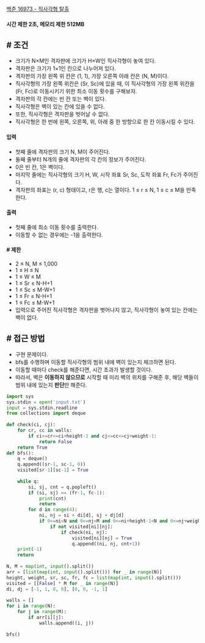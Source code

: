 
[백준 16973 - 직사각형 탈출](https://www.acmicpc.net/problem/16973)

#### **시간 제한 2초, 메모리 제한 512MB**

## **# 조건**

- 크기가 N×M인 격자판에 크기가 H×W인 직사각형이 놓여 있다. 
- 격자판은 크기가 1×1인 칸으로 나누어져 있다. 
- 격자판의 가장 왼쪽 위 칸은 (1, 1), 가장 오른쪽 아래 칸은 (N, M)이다. 
- 직사각형의 가장 왼쪽 위칸은 (Sr, Sc)에 있을 때, 이 직사각형의 가장 왼쪽 위칸을 (Fr, Fc)로 이동시키기 위한 최소 이동 횟수를 구해보자.
- 격자판의 각 칸에는 빈 칸 또는 벽이 있다. 
- 직사각형은 벽이 있는 칸에 있을 수 없다. 
- 또한, 직사각형은 격자판을 벗어날 수 없다.
- 직사각형은 한 번에 왼쪽, 오른쪽, 위, 아래 중 한 방향으로 한 칸 이동시킬 수 있다.

#### **입력**
- 첫째 줄에 격자판의 크기 N, M이 주어진다. 
- 둘째 줄부터 N개의 줄에 격자판의 각 칸의 정보가 주어진다. 
- 0은 빈 칸, 1은 벽이다.
- 마지막 줄에는 직사각형의 크기 H, W, 시작 좌표 Sr, Sc, 도착 좌표 Fr, Fc가 주어진다.
- 격자판의 좌표는 (r, c) 형태이고, r은 행, c는 열이다. 1 ≤ r ≤ N, 1 ≤ c ≤ M을 만족한다.

#### **출력**
- 첫째 줄에 최소 이동 횟수를 출력한다.
- 이동할 수 없는 경우에는 -1을 출력한다.

#### **# 제한**
- 2 ≤ N, M ≤ 1,000
- 1 ≤ H ≤ N
- 1 ≤ W ≤ M
- 1 ≤ Sr ≤ N-H+1
- 1 ≤ Sc ≤ M-W+1
- 1 ≤ Fr ≤ N-H+1
- 1 ≤ Fc ≤ M-W+1
- 입력으로 주어진 직사각형은 격자판을 벗어나지 않고, 직사각형이 놓여 있는 칸에는 벽이 없다.

## **# 접근 방법**

- 구현 문제이다.
- bfs를 수행하며 이동할 직사각형의 범위 내에 벽이 있는지 체크하면 된다.
- 이동할 때마다 check를 해준다면, 시간 초과가 발생할 것이다.
- 따라서, 벽은 **이동하지 않으므로** 시작할 때 미리 벽의 위치를 구해준 후, 해당 벽들이 범위 내에 있는지 **판단**만 해준다.

```python
import sys  
sys.stdin = open('input.txt')  
input = sys.stdin.readline  
from collections import deque  
  
def check(ci, cj):  
    for cr, cc in walls:  
        if ci<=cr<=ci+height-1 and cj<=cc<=cj+weight-1:  
            return False  
    return True  
def bfs():  
    q = deque()  
    q.append((sr-1, sc-1, 0))  
    visited[sr-1][sc-1] = True  
  
    while q:  
        si, sj, cnt = q.popleft()  
        if (si, sj) == (fr-1, fc-1):  
            print(cnt)  
            return  
        for d in range(4):  
            ni, nj = si + di[d], sj + dj[d]  
            if 0<=ni<N and 0<=nj<M and 0<=ni+height-1<N and 0<=nj+weight-1<M:  
                if not visited[ni][nj]:  
                    if check(ni, nj):  
                        visited[ni][nj] = True  
                        q.append((ni, nj, cnt+1))  
    print(-1)  
    return  
  
N, M = map(int, input().split())  
arr = [list(map(int, input().split())) for _ in range(N)]  
height, weight, sr, sc, fr, fc = list(map(int, input().split()))  
visited = [[False] * M for _ in range(N)]  
di, dj = [-1, 1, 0, 0], [0, 0, -1, 1]  
  
walls = []  
for i in range(N):  
    for j in range(M):  
        if arr[i][j]:  
            walls.append((i, j))  
  
bfs()
```